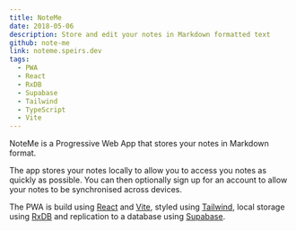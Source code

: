 ```yaml
---
title: NoteMe
date: 2018-05-06
description: Store and edit your notes in Markdown formatted text
github: note-me
link: noteme.speirs.dev
tags:
  - PWA
  - React
  - RxDB
  - Supabase
  - Tailwind
  - TypeScript
  - Vite
---
```

NoteMe is a Progressive Web App that stores your notes in Markdown format.

The app stores your notes locally to allow you to access you notes as quickly as possible. You can then optionally sign up for an account to allow your notes to be synchronised across devices.

The PWA is build using [React](https://reactjs.org/) and [Vite](https://vitejs.dev/), styled using [Tailwind](https://tailwind.com/), local storage using [RxDB](https://rxdb.info/) and replication to a database using [Supabase](https://supabase.com/).
